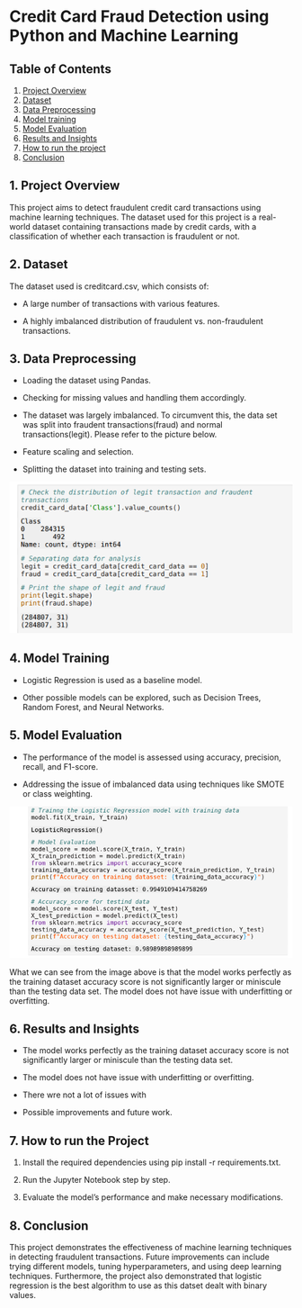 # Credit Card Fraud Detection using Python and Machine Learning

## Table of Contents
1. [Project Overview](#project-overview)
2. [Dataset](#dataset)
3. [Data Preprocessing](#data-]re]rocessing)
4. [Model training](#model-training)
5. [Model Evaluation](#model-evaluation)
6. [Results and Insights](#results-and-insights)
7. [How to run the project](#how-to-run-the-project)
8. [Conclusion](#conclusion)

## 1. Project Overview

This project aims to detect fraudulent credit card transactions using machine learning techniques.
The dataset used for this project is a real-world dataset containing transactions made by credit cards, with a classification of whether each transaction is fraudulent or not.

## 2. Dataset 

The dataset used is creditcard.csv, which consists of:

- A large number of transactions with various features.

- A highly imbalanced distribution of fraudulent vs. non-fraudulent transactions.

## 3. Data Preprocessing

- Loading the dataset using Pandas.

- Checking for missing values and handling them accordingly.
  
- The dataset was largely imbalanced. To circumvent this, the data set was split into fraudent transactions(fraud) and normal transactions(legit). Please refer to the picture below.

- Feature scaling and selection.

- Splitting the dataset into training and testing sets.


![Image_Alt](https://github.com/Shamiso-Tirivanhu/Credit-Card-Fraud-Detection-/blob/6f2c0f7b4fabbaafa4593880bc7d54e584c587a5/Imbalanced%20dataset-%20%20Credit%20Card%20Fraud%20detection.png)
  

## 4. Model Training

- Logistic Regression is used as a baseline model.

- Other possible models can be explored, such as Decision Trees, Random Forest, and Neural Networks.

## 5. Model Evaluation

- The performance of the model is assessed using accuracy, precision, recall, and F1-score.

- Addressing the issue of imbalanced data using techniques like SMOTE or class weighting.


![Image_Alt]( https://github.com/Shamiso-Tirivanhu/Credit-Card-Fraud-Detection-/blob/47723804aa79fdd698f1e425bb18d4fc3aa4c7c0/Credit%20Card%20Fraud%20Detection%20picture.png)



What we can see from the image above is that the model works perfectly as the training dataset accuracy score is not significantly larger or miniscule than the testing data set. The model does not have issue with underfitting or overfitting.

## 6. Results and Insights

- The model works perfectly as the training dataset accuracy score is not significantly larger or miniscule than the testing data set.
  
- The model does not have issue with underfitting or overfitting.

- There wre not a lot of issues with 

- Possible improvements and future work.

## 7. How to run the Project

1. Install the required dependencies using pip install -r requirements.txt.

2. Run the Jupyter Notebook step by step.

3. Evaluate the model’s performance and make necessary modifications.

## 8. Conclusion

This project demonstrates the effectiveness of machine learning techniques in detecting fraudulent transactions.
Future improvements can include trying different models, tuning hyperparameters, and using deep learning techniques.
Furthermore, the project also demonstrated that logistic regression is the best algorithm to use as this datset dealt with binary values.
